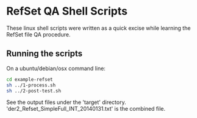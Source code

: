 RefSet QA Shell Scripts
=======================

These linux shell scripts were written as a quick excise while learning the RefSet file QA procedure.

Running the scripts
-------------------
On a ubuntu/debian/osx command line:
```sh
cd example-refset
sh ../1-process.sh
sh ../2-post-test.sh
```

See the output files under the 'target' directory. 'der2_Refset_SimpleFull_INT_20140131.txt' is the combined file.
